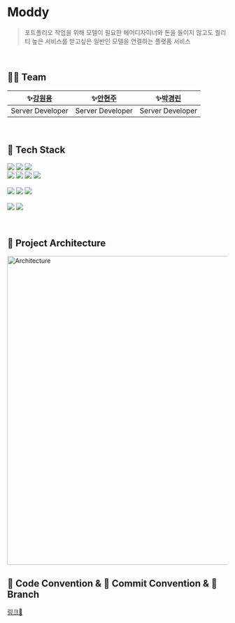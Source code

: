 # Moddy
> 포트폴리오 작업을 위해 모델이 필요한 헤어디자이너와 돈을 들이지 않고도 퀄리티 높은 서비스를 받고싶은 일반인 모델을 연결하는 플랫폼 서비스 

<br>

## 🧞‍♂️ Team

|    **✨[강원용](https://github.com/KWY0218)**    |   **✨[안현주](https://github.com/hellozo0)**   |   **✨[박경린](https://github.com/pkl0912)**   |
|:--------------------------------------------:|:------------------------------------------:|:------------------------------------------:|
|             Server Developer                 |               Server Developer                   |               Server Developer                   |


<br>

## 🔨 Tech Stack 
  <img src="https://img.shields.io/badge/Java-007396?style=flat-square&logo=Java&logoColor=white"/></a>
  <img src="https://img.shields.io/badge/Spring-6DB33F?style=flat-square&logo=Spring&logoColor=white"/></a>
  <img src="https://img.shields.io/badge/SpringBoot-6DB33F?style=flat-square&logo=SpringBoot&logoColor=white"/></a>
  <br>
  <img src="https://img.shields.io/badge/MySQL-4479A1?style=flat-square&logo=MySQL&logoColor=white"/></a>
  <img src="https://img.shields.io/badge/AWS-232F3E?style=flat-square&logo=AWS&logoColor=orange"/></a>
  <img src="https://img.shields.io/badge/AWS_RDS-527FFF?style=flat-square&logo=AWSRDS&logoColor=orange"/></a>
  <img src="https://img.shields.io/badge/AWS_EC2-FF9900?style=flat-square&logo=AWSLEC2&logoColor=orange"/></a>
	<br>	
	<img src="https://img.shields.io/badge/NGINX-%23009639.svg?style=flat-square&logo=NGINX&logoColor=white"></a>
	<img src="https://img.shields.io/badge/GitHub_Actions-%232671E5.svg?style=flat-square&logo=GitHub_Actions&logoColor=white"></a>
	<img src="https://img.shields.io/badge/Docker-2496ED?style=flat-square&logo=Docker&logoColor=white"> </a>
	<br>	
	<img src="https://img.shields.io/badge/Redis-DC382D?style=flat-square&logo=Redis&logoColor=white"></a>
	<img src="https://img.shields.io/badge/Amazon_S3-569A31?style=flat-square&logo=Amazon_S3&logoColor=white"> </a>

 <br>

## 🔨 Project Architecture

<img width="705" alt="Architecture" src="https://github.com/TEAM-MODDY/moddy-server/assets/62981652/eb8b9cea-4fa3-44ea-8c95-739d7fb06d4c">


<br>

## 💫 Code Convention & 🌱 Commit Convention & 🌳 Branch
[링크🔗](https://sparkle-uni.notion.site/12205441884c413c8cdd5404890acc8b?pvs=4)

<br>
